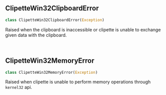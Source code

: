<a id="clipette.ClipetteWin32ClipboardError"></a>

## ClipetteWin32ClipboardError

```python
class ClipetteWin32ClipboardError(Exception)
```

Raised when the clipboard is inaccessible or clipette is unable to
exchange given data with the clipboard.

<a id="clipette.ClipetteWin32MemoryError"></a>


&nbsp;
## ClipetteWin32MemoryError

```python
class ClipetteWin32MemoryError(Exception)
```

Raised when clipette is unable to perform memory operations through
`kernel32` api.